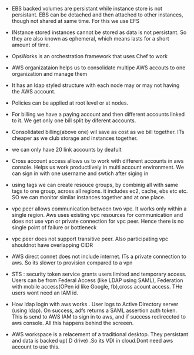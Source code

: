 - EBS backed volumes are persistant while instance store is not persistant. EBS can be detached and then attached to other instances, though not shared at same time. For this we use EFS

- INstance stored instances cannot be stored as data is not persistant. So they are also known as ephemeral, which means lasts for a short amount of time.

- OpsWorks is an orchestration framework that uses Chef to work 

- AWS organizataion helps us to consolidate multipe AWS accouts to one organization and manage them
-  It has an ldap styled structure with each node may or may not having the AWS account.
- Policies can be applied at root level or at nodes. 

- For billing we have a paying account and then different accounts linked to it. We get only one bill split by diferent accounts. 

- Consolidated billing(above one) wil save as cost as we bill together. ITs cheaper as we club storage and instances together.

- we can only have 20 link accounts by deafult

- Cross account access allows us to work with different accounts in aws console. Helps us work productlively in multi account environment. We can sign in with one username and swtich after siging in

- using tags we can create resouce groups, by combinig all with same tags to one group, across all regions. it includes ec2, cache, ebs  etc etc. SO we can monitor similar instances together and at one place.


- vpc peer allows communication between two vpc. It works only within a single region. Aws uses existing vpc resources for communication and does not use vpn or private connection for vpc peer. Hence there is no single point of failure or bottleneck

- vpc peer does not support transitive peer. Also participating vpc shouldnot have overlapping CIDR 

- AWS direct connet does not include internet. ITs a private connection to aws. So its slower to provision compared to a vpn

- STS : security token service grants users limited and temporary access. Users can be from Federal Access (like LDAP using SAML), Federation with mobile access(OPen id like Google, fb),cross acount access. THe users wont need an IAM id.

- How ldap login with aws works . User logs to Active Directory server (using ldap). On success, adfs returns a SAML assertion auth token. This is send to AWS IAM to sign in to aws, and if success redireccted to aws console. All this happens behind the screeen.

- AWS workspace is a relacement of a traditional desktop. They persistant and data is backed up( D drive) .So its VDI in cloud.Dont need aws account to use this.
